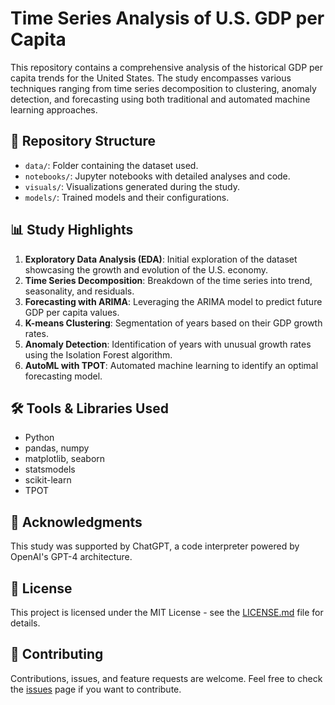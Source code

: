 # Time Series Analysis of U.S. GDP per Capita

This repository contains a comprehensive analysis of the historical GDP per capita trends for the United States. The study encompasses various techniques ranging from time series decomposition to clustering, anomaly detection, and forecasting using both traditional and automated machine learning approaches.


## 📂 Repository Structure

- `data/`: Folder containing the dataset used.
- `notebooks/`: Jupyter notebooks with detailed analyses and code.
- `visuals/`: Visualizations generated during the study.
- `models/`: Trained models and their configurations.

## 📊 Study Highlights

1. **Exploratory Data Analysis (EDA)**: Initial exploration of the dataset showcasing the growth and evolution of the U.S. economy.
2. **Time Series Decomposition**: Breakdown of the time series into trend, seasonality, and residuals.
3. **Forecasting with ARIMA**: Leveraging the ARIMA model to predict future GDP per capita values.
4. **K-means Clustering**: Segmentation of years based on their GDP growth rates.
5. **Anomaly Detection**: Identification of years with unusual growth rates using the Isolation Forest algorithm.
6. **AutoML with TPOT**: Automated machine learning to identify an optimal forecasting model.

## 🛠️ Tools & Libraries Used

- Python
- pandas, numpy
- matplotlib, seaborn
- statsmodels
- scikit-learn
- TPOT



## 🙏 Acknowledgments

This study was supported by ChatGPT, a code interpreter powered by OpenAI's GPT-4 architecture.

## 📄 License

This project is licensed under the MIT License - see the [LICENSE.md](LICENSE.md) file for details.

## 🤝 Contributing

Contributions, issues, and feature requests are welcome. Feel free to check the [issues](link_to_issues_page) page if you want to contribute.

